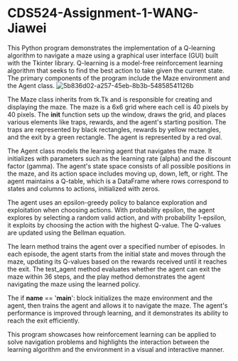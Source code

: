 # CDS524-Assignment-1-WANG-Jiawei
This Python program demonstrates the implementation of a Q-learning algorithm to navigate a maze using a graphical user interface (GUI) built with the Tkinter library. Q-learning is a model-free reinforcement learning algorithm that seeks to find the best action to take given the current state. The primary components of the program include the Maze environment and the Agent class.
![5b836d02-a257-45eb-8b3b-54858541126b](https://github.com/user-attachments/assets/d8f9f6b7-cc81-4b5d-abcd-e5aa2078531e)


The Maze class inherits from tk.Tk and is responsible for creating and displaying the maze. The maze is a 6x6 grid where each cell is 40 pixels by 40 pixels. The __init__ function sets up the window, draws the grid, and places various elements like traps, rewards, and the agent's starting position. The traps are represented by black rectangles, rewards by yellow rectangles, and the exit by a green rectangle. The agent is represented by a red oval.


The Agent class models the learning agent that navigates the maze. It initializes with parameters such as the learning rate (alpha) and the discount factor (gamma). The agent's state space consists of all possible positions in the maze, and its action space includes moving up, down, left, or right. The agent maintains a Q-table, which is a DataFrame where rows correspond to states and columns to actions, initialized with zeros.


The agent uses an epsilon-greedy policy to balance exploration and exploitation when choosing actions. With probability epsilon, the agent explores by selecting a random valid action, and with probability 1-epsilon, it exploits by choosing the action with the highest Q-value. The Q-values are updated using the Bellman equation.


The learn method trains the agent over a specified number of episodes. In each episode, the agent starts from the initial state and moves through the maze, updating its Q-values based on the rewards received until it reaches the exit. The test_agent method evaluates whether the agent can exit the maze within 36 steps, and the play method demonstrates the agent navigating the maze using the learned policy.


The if __name__ == '__main__': block initializes the maze environment and the agent, then trains the agent and allows it to navigate the maze. The agent's performance is improved through learning, and it demonstrates its ability to reach the exit efficiently.


This program showcases how reinforcement learning can be applied to solve navigation problems and highlights the interaction between the learning algorithm and the environment in a visual and interactive manner.
